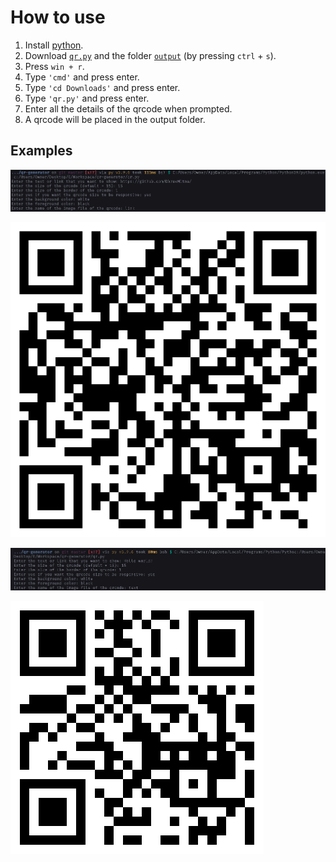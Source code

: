 # How to use

1. Install [python](https://python.org/downloads).
2. Download [`qr.py`](https://raw.githubusercontent.com/DhruvMitna/qr-generator/master/qr.py) and the folder [`output`](https://github.com/DhruvMitna/qr-generator/blob/master/ouput/) (by pressing `ctrl` + `s`).
3. Press `win + r`.
4. Type `'cmd'` and press enter.
5. Type `'cd Downloads'` and press enter.
6. Type `'qr.py'` and press enter.
7. Enter all the details of the qrcode when prompted.
8. A qrcode will be placed in the output folder.

## Examples

![link demo input](demo/link.png "Link QRCode example")

![link demo output](demo/codes/link.png "Link QRCode example")

![text demo input](demo/text.png "Text QRCode example")

![text demo output](demo/codes/text.png "Text QRCode example")